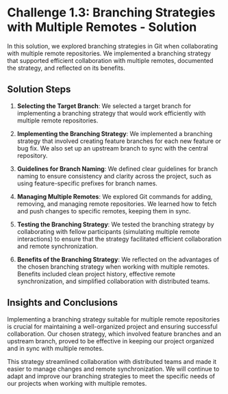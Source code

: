 # Challenge 1.3: Branching Strategies with Multiple Remotes - Solution

In this solution, we explored branching strategies in Git when collaborating with multiple remote repositories. We implemented a branching strategy that supported efficient collaboration with multiple remotes, documented the strategy, and reflected on its benefits.

## Solution Steps

1. **Selecting the Target Branch**: We selected a target branch for implementing a branching strategy that would work efficiently with multiple remote repositories.

2. **Implementing the Branching Strategy**: We implemented a branching strategy that involved creating feature branches for each new feature or bug fix. We also set up an upstream branch to sync with the central repository.

3. **Guidelines for Branch Naming**: We defined clear guidelines for branch naming to ensure consistency and clarity across the project, such as using feature-specific prefixes for branch names.

4. **Managing Multiple Remotes**: We explored Git commands for adding, removing, and managing remote repositories. We learned how to fetch and push changes to specific remotes, keeping them in sync.

5. **Testing the Branching Strategy**: We tested the branching strategy by collaborating with fellow participants (simulating multiple remote interactions) to ensure that the strategy facilitated efficient collaboration and remote synchronization.

6. **Benefits of the Branching Strategy**: We reflected on the advantages of the chosen branching strategy when working with multiple remotes. Benefits included clean project history, effective remote synchronization, and simplified collaboration with distributed teams.

## Insights and Conclusions

Implementing a branching strategy suitable for multiple remote repositories is crucial for maintaining a well-organized project and ensuring successful collaboration. Our chosen strategy, which involved feature branches and an upstream branch, proved to be effective in keeping our project organized and in sync with multiple remotes.

This strategy streamlined collaboration with distributed teams and made it easier to manage changes and remote synchronization. We will continue to adapt and improve our branching strategies to meet the specific needs of our projects when working with multiple remotes.
